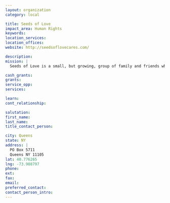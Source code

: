 ```yaml
---
layout: organization
category: local

title: Seeds of Love
impact_area: Human Rights
keywords: 
location_services: 
location_offices: 
website: http://seedsoflovecares.com/

description: 
mission: |
  Seeds of Love is a small, but growing, group of family and friends who volunteer their time to make the world a better place.  Since sprouting in June 2007, Seeds of Love has not stopped planting seeds! They have been collecting donated goods and turning overstock items into cash donations. They plan on continuing to plant seeds of love and hope, wherever they can, one seed at a time.

cash_grants: 
grants: 
service_opp: 
services: 

learn: 
cont_relationship: 

salutation: 
first_name: 
last_name: 
title_contact_person: 

city: Queens
state: NY
address: |
  PO Box 5711  
  Queens NY 11105
lat: 40.776265
lng: -73.908797
phone: 
ext: 
fax: 
email: 
preferred_contact: 
contact_person_intro: 
---
```

